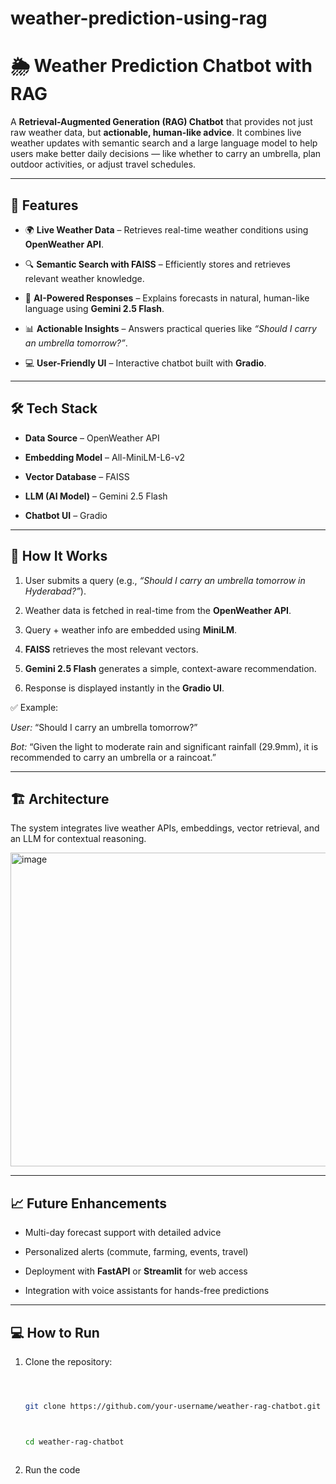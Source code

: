 # weather-prediction-using-rag
# 🌦️ Weather Prediction Chatbot with RAG  
 
A **Retrieval-Augmented Generation (RAG) Chatbot** that provides not just raw weather data, but **actionable, human-like advice**. It combines live weather updates with semantic search and a large language model to help users make better daily decisions — like whether to carry an umbrella, plan outdoor activities, or adjust travel schedules.  
 
---
 
## 🚀 Features  



- 🌍 **Live Weather Data** – Retrieves real-time weather conditions using **OpenWeather API**.  



- 🔍 **Semantic Search with FAISS** – Efficiently stores and retrieves relevant weather knowledge.  



- 🤖 **AI-Powered Responses** – Explains forecasts in natural, human-like language using **Gemini 2.5 Flash**.  



- 📊 **Actionable Insights** – Answers practical queries like *“Should I carry an umbrella tomorrow?”*.  



- 💻 **User-Friendly UI** – Interactive chatbot built with **Gradio**.  
 
---
 
## 🛠️ Tech Stack  



- **Data Source** – OpenWeather API  



- **Embedding Model** – All-MiniLM-L6-v2  



- **Vector Database** – FAISS  



- **LLM (AI Model)** – Gemini 2.5 Flash  



- **Chatbot UI** – Gradio  
 
---
 
## 📄 How It Works  



1. User submits a query (e.g., *“Should I carry an umbrella tomorrow in Hyderabad?”*).  



2. Weather data is fetched in real-time from the **OpenWeather API**.  



3. Query + weather info are embedded using **MiniLM**.  



4. **FAISS** retrieves the most relevant vectors.  



5. **Gemini 2.5 Flash** generates a simple, context-aware recommendation.  



6. Response is displayed instantly in the **Gradio UI**.  
 
✅ Example:  



*User:* “Should I carry an umbrella tomorrow?”  



*Bot:* “Given the light to moderate rain and significant rainfall (29.9mm), it is recommended to carry an umbrella or a raincoat.”  
 
---
 
## 🏗️ Architecture  
 
The system integrates live weather APIs, embeddings, vector retrieval, and an LLM for contextual reasoning.  
 
<img width="1450" height="502" alt="image" src="https://github.com/user-attachments/assets/3106c33e-a630-4e30-84e4-a4a41c473f8a" />
 
 
---
 
## 📈 Future Enhancements  



- Multi-day forecast support with detailed advice  



- Personalized alerts (commute, farming, events, travel)  



- Deployment with **FastAPI** or **Streamlit** for web access  



- Integration with voice assistants for hands-free predictions  
 
---
 
## 💻 How to Run  



1. Clone the repository:  



   ```bash



   git clone https://github.com/your-username/weather-rag-chatbot.git



   cd weather-rag-chatbot



2. Run the code

 
